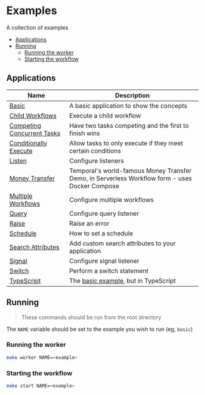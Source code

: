 # Examples

A collection of examples

<!-- toc -->

* [Applications](#applications)
* [Running](#running)
  * [Running the worker](#running-the-worker)
  * [Starting the workflow](#starting-the-workflow)

<!-- Regenerate with "pre-commit run -a markdown-toc" -->

<!-- tocstop -->

## Applications

| Name                                                        | Description                                                                                    |
| ----------------------------------------------------------- | ---------------------------------------------------------------------------------------------- |
| [Basic](./basic/)                                           | A basic application to show the concepts                                                       |
| [Child Workflows](./child-workflows/)                       | Execute a child workflow                                                                       |
| [Competing Concurrent Tasks](./competing-concurrent-tasks/) | Have two tasks competing and the first to finish wins                                          |
| [Conditionally Execute](./conditionally-execute/)           | Allow tasks to only execute if they meet certain conditions                                    |
| [Listen](./listen/)                                         | Configure listeners                                                                            |
| [Money Transfer](./money-transfer/)                         | Temporal's world-famous Money Transfer Demo, in Serverless Workflow form - uses Docker Compose |
| [Multiple Workflows](./multiple-workflows/)                 | Configure multiple workflows                                                                   |
| [Query](./query/)                                           | Configure query listener                                                                       |
| [Raise](./raise/)                                           | Raise an error                                                                                 |
| [Schedule](./schedule/)                                     | How to set a schedule                                                                          |
| [Search Attributes](./search-attributes//)                  | Add custom search attributes to your application                                               |
| [Signal](./signal/)                                         | Configure signal listener                                                                      |
| [Switch](./switch/)                                         | Perform a switch statement                                                                     |
| [TypeScript](./typescript/)                                 | The [basic example](./basic/), but in TypeScript                                               |

## Running

> These commands should be run from the root directory

The `NAME` variable should be set to the example you wish to run (eg, `basic`)

### Running the worker

```sh
make worker NAME=<example>
```

### Starting the workflow

```sh
make start NAME=<example>
```

